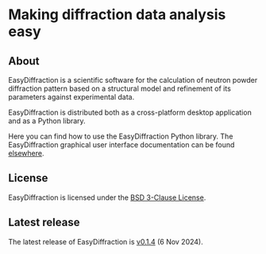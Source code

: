 # Making diffraction data analysis easy

## About

EasyDiffraction is a scientific software for the calculation of neutron powder diffraction pattern based on a structural model and refinement of its parameters against experimental data.

EasyDiffraction is distributed both as a cross-platform desktop application and as a Python library.

Here you can find how to use the EasyDiffraction Python library. The EasyDiffraction graphical user interface documentation can be found [elsewhere](https://docs.easydiffraction.org/app).

## License

EasyDiffraction is licensed under the [BSD 3-Clause License](https://raw.githubusercontent.com/EasyScience/EasyDiffractionLib/master/LICENSE).

## Latest release

The latest release of EasyDiffraction is [v0.1.4](https://github.com/EasyScience/EasyDiffractionLib/releases/tag/v0.1.4) (6 Nov 2024).